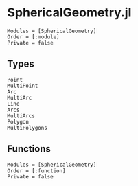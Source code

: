 # SphericalGeometry.jl

```@autodocs
Modules = [SphericalGeometry]
Order = [:module]
Private = false
```

## Types
```@docs
Point
MultiPoint
Arc
MultiArc
Line
Arcs
MultiArcs
Polygon
MultiPolygons
```

## Functions
```@autodocs
Modules = [SphericalGeometry]
Order = [:function]
Private = false
```
